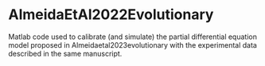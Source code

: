 # AlmeidaEtAl2022Evolutionary
Matlab code used to calibrate (and simulate) the partial differential equation model proposed in Almeidaetal2023evolutionary with the experimental data described in the same manuscript.
